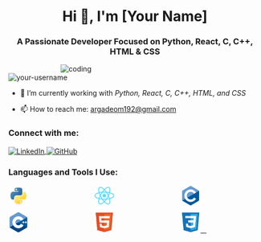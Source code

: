 <h1 align="center">Hi 👋, I'm [Your Name]</h1>
<h3 align="center">A Passionate Developer Focused on Python, React, C, C++, HTML & CSS</h3>

<!-- Insert the coding image -->
<img align="right" alt="coding" width="400" src="https://user-images.githubusercontent.com/55389276/140866485-8fb1c876-9a8f-4d6a-98dc-08c4981eaf70.gif">

<!-- Profile view counter -->
<p align="left"> 
  <img src="https://komarev.com/ghpvc/?username=your-username&label=Profile%20views&color=0e75b6&style=flat" alt="your-username" /> 
</p>

- 🌱 I’m currently working with *Python, React, C, C++, HTML, and CSS*

- 📫 How to reach me: argadeom192@gmail.com

<h3 align="left">Connect with me:</h3>

<!-- Social icons with links -->
<p align="left">
  <a href="https://www.linkedin.com/in/om-argade-499553233" target="blank">
    <img align="center" src="https://raw.githubusercontent.com/rahuldkjain/github-profile-readme-generator/master/src/images/icons/Social/linked-in-alt.svg" alt="LinkedIn" height="30" width="40" />
  </a>
  <a href="https://github.com/OmArgade09="blank">
    <img align="center" src="https://raw.githubusercontent.com/rahuldkjain/github-profile-readme-generator/master/src/images/icons/Social/github-alt.svg" alt="GitHub" height="30" width="40" />
  </a>
</p>


<h3 align="left">Languages and Tools I Use:</h3>

<!-- Languages and tools focused on Python, React, C, C++, HTML, and CSS -->
<div class="tools-grid" style="display: grid; grid-template-columns: repeat(3, 1fr); gap: 10px; margin-top: 10px;">
  <a href="https://www.python.org" target="_blank" rel="noreferrer">
    <img src="https://raw.githubusercontent.com/devicons/devicon/master/icons/python/python-original.svg" alt="Python" width="40" height="40"/>
  </a>
  <a href="https://reactjs.org/" target="_blank" rel="noreferrer">
    <img src="https://raw.githubusercontent.com/devicons/devicon/master/icons/react/react-original.svg" alt="React" width="40" height="40"/>
  </a>
  <a href="https://www.cprogramming.com/" target="_blank" rel="noreferrer">
    <img src="https://raw.githubusercontent.com/devicons/devicon/master/icons/c/c-original.svg" alt="C" width="40" height="40"/>
  </a>
  <a href="https://www.w3schools.com/cpp/" target="_blank" rel="noreferrer">
    <img src="https://raw.githubusercontent.com/devicons/devicon/master/icons/cplusplus/cplusplus-original.svg" alt="C++" width="40" height="40"/>
  </a>
  <a href="https://developer.mozilla.org/en-US/docs/Web/HTML" target="_blank" rel="noreferrer">
    <img src="https://raw.githubusercontent.com/devicons/devicon/master/icons/html5/html5-original.svg" alt="HTML" width="40" height="40"/>
  </a>
  <a href="https://developer.mozilla.org/en-US/docs/Web/CSS" target="_blank" rel="noreferrer">
    <img src="https://raw.githubusercontent.com/devicons/devicon/master/icons/css3/css3-original.svg" alt="CSS" width="40" height="40"/>
  </a>
</div>


